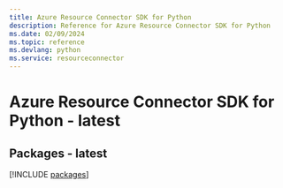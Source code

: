 ```yaml
---
title: Azure Resource Connector SDK for Python
description: Reference for Azure Resource Connector SDK for Python
ms.date: 02/09/2024
ms.topic: reference
ms.devlang: python
ms.service: resourceconnector
---
```

# Azure Resource Connector SDK for Python - latest
## Packages - latest
[!INCLUDE [packages](resource-connector-index.md)]